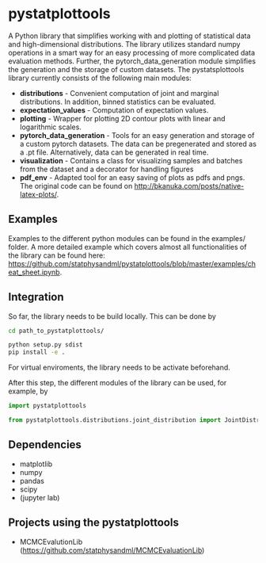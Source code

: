 pystatplottools
=================

A Python library that simplifies working with and plotting of statistical data and high-dimensional distributions. The library utilizes standard numpy operations in a smart way for an easy processing of more complicated data evaluation methods. Further, the pytorch_data_generation module simplifies the generation and the storage of custom datasets. The pystatsplottools library currently consists of the following main modules:

- **distributions** - Convenient computation of joint and marginal distributions. In addition, binned statistics can be evaluated.
- **expectation_values** - Computation of expectation values.
- **plotting** - Wrapper for plotting 2D contour plots with linear and logarithmic scales.
- **pytorch_data_generation** - Tools for an easy generation and storage of a custom pytorch datasets. The data can be pregenerated and stored as a .pt file. Alternatively, data can be generated in real time.
- **visualization** - Contains a class for visualizing samples and batches from the dataset and a decorator for handling figures
- **pdf_env** - Adapted tool for an easy saving of plots as pdfs and pngs. The original code can be found on http://bkanuka.com/posts/native-latex-plots/.

Examples
--------

Examples to the different python modules can be found in the examples/ folder. A more detailed example which covers almost all functionalities of the library can be found here: https://github.com/statphysandml/pystatplottools/blob/master/examples/cheat_sheet.ipynb.

Integration
-----------

So far, the library needs to be build locally. This can be done by

```bash
cd path_to_pystatplottools/

python setup.py sdist
pip install -e .
```

For virtual enviroments, the library needs to be activate beforehand.

After this step, the different modules of the library can be used, for example, by

```python
import pystatplottools

from pystatplottools.distributions.joint_distribution import JointDistribution
```

Dependencies
------------

- matplotlib
- numpy
- pandas
- scipy
- (jupyter lab)

Projects using the pystatplottools
----------------------------------

- MCMCEvalutionLib (https://github.com/statphysandml/MCMCEvaluationLib)